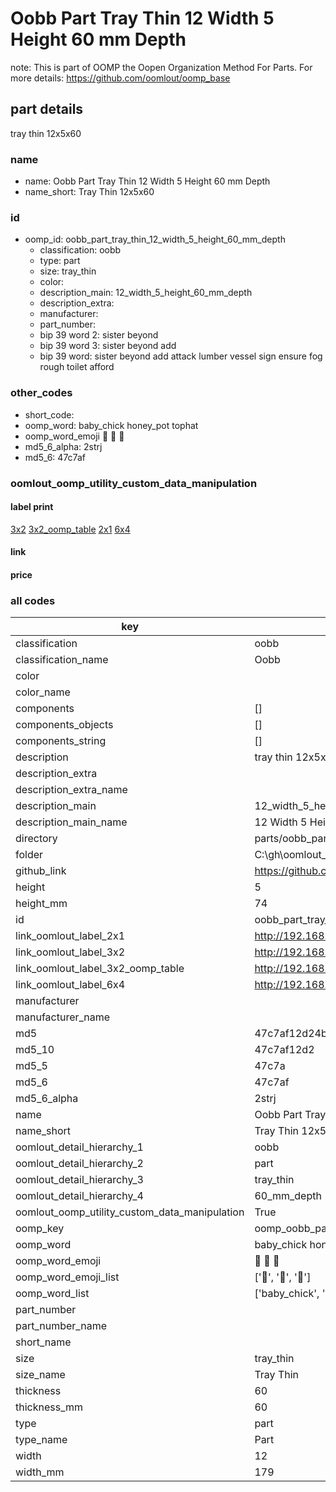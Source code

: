 # Oobb Part Tray Thin 12 Width 5 Height 60 mm Depth  

note: This is part of OOMP the Oopen Organization Method For Parts. For more details: https://github.com/oomlout/oomp_base

##  part details
  



tray thin 12x5x60



### name
* name: Oobb Part Tray Thin 12 Width 5 Height 60 mm Depth
* name_short: Tray Thin 12x5x60 
### id
* oomp_id: oobb_part_tray_thin_12_width_5_height_60_mm_depth
  * classification: oobb
  * type: part
  * size: tray_thin
  * color: 
  * description_main: 12_width_5_height_60_mm_depth
  * description_extra: 
  * manufacturer: 
  * part_number: 
  * bip 39 word 2: sister beyond
  * bip 39 word 3: sister beyond add
  * bip 39 word: sister beyond add attack lumber vessel sign ensure fog rough toilet afford

### other_codes
* short_code: 
* oomp_word: baby_chick honey_pot tophat
* oomp_word_emoji :baby_chick: :honey_pot: :tophat:
* md5_6_alpha: 2strj
* md5_6: 47c7af






### oomlout_oomp_utility_custom_data_manipulation
#### label print
[3x2](http://192.168.1.245:1112/?label=oomp%202strj)
[3x2_oomp_table](http://192.168.1.108:1112/?label=oomp%202strj)
[2x1](http://192.168.1.242:1112/?label=oomp%202strj)
[6x4](http://192.168.1.55:1112/?label=oomp%202strj)    

#### link

                              

#### price







### all codes 
| key | value |  
| --- | --- |  
| classification | oobb |  
| classification_name | Oobb |  
| color |  |  
| color_name |  |  
| components | [] |  
| components_objects | [] |  
| components_string | [] |  
| description | tray thin 12x5x60 |  
| description_extra |  |  
| description_extra_name |  |  
| description_main | 12_width_5_height_60_mm_depth |  
| description_main_name | 12 Width 5 Height 60 mm Depth |  
| directory | parts/oobb_part_tray_thin_12_width_5_height_60_mm_depth |  
| folder | C:\gh\oomlout_oobb_version_4_generated_parts\parts\oobb_part_tray_thin_12_width_5_height_60_mm_depth |  
| github_link | https://github.com/oomlout/oomlout_oomp_part_src/tree/main/parts/oobb_part_tray_thin_12_width_5_height_60_mm_depth |  
| height | 5 |  
| height_mm | 74 |  
| id | oobb_part_tray_thin_12_width_5_height_60_mm_depth |  
| link_oomlout_label_2x1 | http://192.168.1.242:1112/?label=oomp%202strj |  
| link_oomlout_label_3x2 | http://192.168.1.245:1112/?label=oomp%202strj |  
| link_oomlout_label_3x2_oomp_table | http://192.168.1.108:1112/?label=oomp%202strj |  
| link_oomlout_label_6x4 | http://192.168.1.55:1112/?label=oomp%202strj |  
| manufacturer |  |  
| manufacturer_name |  |  
| md5 | 47c7af12d24b590bcc4270e60645764c |  
| md5_10 | 47c7af12d2 |  
| md5_5 | 47c7a |  
| md5_6 | 47c7af |  
| md5_6_alpha | 2strj |  
| name | Oobb Part Tray Thin 12 Width 5 Height 60 mm Depth |  
| name_short | Tray Thin 12x5x60  |  
| oomlout_detail_hierarchy_1 | oobb |  
| oomlout_detail_hierarchy_2 | part |  
| oomlout_detail_hierarchy_3 | tray_thin |  
| oomlout_detail_hierarchy_4 | 60_mm_depth |  
| oomlout_oomp_utility_custom_data_manipulation | True |  
| oomp_key | oomp_oobb_part_tray_thin_12_width_5_height_60_mm_depth |  
| oomp_word | baby_chick honey_pot tophat |  
| oomp_word_emoji | :baby_chick: :honey_pot: :tophat: |  
| oomp_word_emoji_list | [':baby_chick:', ':honey_pot:', ':tophat:'] |  
| oomp_word_list | ['baby_chick', 'honey_pot', 'tophat'] |  
| part_number |  |  
| part_number_name |  |  
| short_name |  |  
| size | tray_thin |  
| size_name | Tray Thin |  
| thickness | 60 |  
| thickness_mm | 60 |  
| type | part |  
| type_name | Part |  
| width | 12 |  
| width_mm | 179 |  

